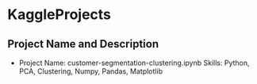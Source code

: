 # KaggleProjects

## Project Name and Description
- Project Name: customer-segmentation-clustering.ipynb
  Skills: Python, PCA, Clustering, Numpy, Pandas, Matplotlib
  
